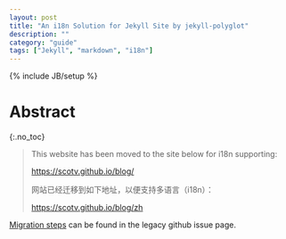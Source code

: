 ```yaml
---
layout: post
title: "An i18n Solution for Jekyll Site by jekyll-polyglot"
description: ""
category: "guide"
tags: ["Jekyll", "markdown", "i18n"]
---
```

{% include JB/setup %}

# Abstract
{:.no_toc}

> This website has been moved to the site below for i18n supporting:
>
> <a href="https://scotv.github.io/blog/">https://scotv.github.io/blog/</a>
>
> 网站已经迁移到如下地址，以便支持多语言（i18n）：
>
> <a href="https://scotv.github.io/blog/zh">https://scotv.github.io/blog/zh</a>


<!--more-->

<a href="https://github.com/scotv/scotv.github.com/issues/16">Migration steps</a>
can be found in the legacy github issue page.

